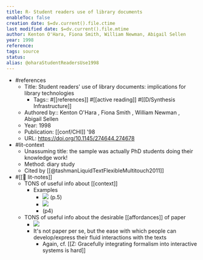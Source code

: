 ```yaml
---
title: R- Student readers use of library documents
enableToc: false
creation date: $=dv.current().file.ctime
last modified date: $=dv.current().file.mtime
author: Kenton O'Hara, Fiona Smith, William Newman, Abigail Sellen
year: 1998
reference: 
tags: source
status: 
alias: @oharaStudentReadersUse1998
---
```


- #references
    - Title: Student readers' use of library documents: implications for library technologies
        - Tags:: #[[references]] #[[active reading]] #[[D/Synthesis Infrastructure]]
    - Authored by::  Kenton O'Hara ,  Fiona Smith ,  William Newman ,  Abigail Sellen
    - Year: 1998
    - Publication: [[conf/CHI]] '98
    - URL: https://doi.org/10.1145/274644.274678
- #lit-context
    - Unassuming title: the sample was actually PhD students doing their knowledge work!
    - Method: diary study
    - Cited by [[@tashmanLiquidTextFlexibleMultitouch2011]]
- #[[📝 lit-notes]]
    - TONS of useful info about [[context]]
        - Examples
            - ![](https://firebasestorage.googleapis.com/v0/b/firescript-577a2.appspot.com/o/imgs%2Fapp%2Fmegacoglab%2FbnNNNQdAqR?alt=media&token=afd418c2-2f3f-4958-aad2-1feb8a26b355) (p.5)
            - ![](https://firebasestorage.googleapis.com/v0/b/firescript-577a2.appspot.com/o/imgs%2Fapp%2Fmegacoglab%2FSgLyZ1i8Xr?alt=media&token=1454d34d-de0d-4916-adf7-10984f899804)
            - (p4)
    - TONS of useful info about the desirable [[affordances]] of paper
        - ![](https://firebasestorage.googleapis.com/v0/b/firescript-577a2.appspot.com/o/imgs%2Fapp%2Fmegacoglab%2FAzATTY1Hfc?alt=media&token=7735f3ca-53a7-4fae-9121-7939ce39dd41)
        - It's not paper per se, but the ease with which people can develop/express their fluid interactions with the texts
            - Again, cf. [[Z: Gracefully integrating formalism into interactive systems is hard]]

